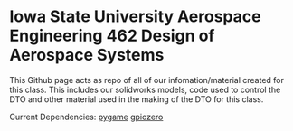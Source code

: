# Iowa State University Aerospace Engineering 462 Design of Aerospace Systems

This Github page acts as repo of all of our infomation/material created for this class.
This includes our solidworks models, code used to control the DTO and other material used in the making of the DTO for this class.

Current Dependencies:
    [pygame](https://pypi.org/project/pygame/)
    [gpiozero](https://pypi.org/project/gpiozero/)
